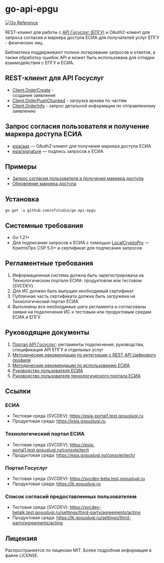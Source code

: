 # go-api-epgu
[![Go Reference](https://pkg.go.dev/badge/github.com/ofstudio/go-api-epgu.svg)](https://pkg.go.dev/github.com/ofstudio/go-api-epgu)

REST-клиент для работы с [API Госуслуг (ЕПГУ)](https://partners.gosuslugi.ru/catalog/api_for_gu) 
и OAuth2-клиент для запроса согласия и маркера доступа ЕСИА
для получателей услуг ЕПГУ - физических лиц.

Библиотека поддерживают полное логирование запросов и ответов, а также обработку ошибок API 
и может быть использована для отладки взаимодействия с ЕПГУ и ЕСИА.

## REST-клиент для API Госуслуг

 - [Client.OrderCreate](https://pkg.go.dev/github.com/ofstudio/go-api-epgu#Client.OrderCreate) - \
   создание заявления
 - [Client.OrderPushChunked](https://pkg.go.dev/github.com/ofstudio/go-api-epgu#Client.OrderPushChunked) -
   загрузка архива по частям
 - [Client.OrderInfo](https://pkg.go.dev/github.com/ofstudio/go-api-epgu#Client.OrderInfo) -
   запрос детальной информации по отправленному заявлению

## Запрос согласия пользователя и получение маркера доступа ЕСИА

- [esia/aas](https://pkg.go.dev/github.com/ofstudio/go-api-epgu/esia/aas) — OAuth2-клиент для получения маркера доступа ЕСИА
- [esia/signature](https://pkg.go.dev/github.com/ofstudio/go-api-epgu/esia/signature) — подпись запросов к ЕСИА

## Примеры
- [Запрос согласия пользователя и получения маркера доступа](/examples/esia-token-request/main.go)
- [Обновление маркера доступа](/examples/esia-token-update/main.go)

## Установка

```
go get -u github.com/ofstudio/go-api-epgu
```
## Системные требования

- Go 1.21+
- Для подписания запросов к ЕСИА с помощью
  [LocalCryptoPro](https://pkg.go.dev/github.com/ofstudio/go-api-epgu/esia/signature#LocalCryptoPro) — 
  КриптоПро CSP 5.0+ и сертификат для подписания запросов 
     

## Регламентные требования
1. Информационная система должна быть зарегистрирована на Технологическом портале ЕСИА:
   продуктовом или тестовом (SVCDEV)
2. Для ИС должен быть выпущен необходимый сертификат
3. Публичная часть сертификата должна быть загружена на Технологический портал ЕСИА
4. Выполнены все необходимые шаги регламента и согласованы заявки на подключения ИС к тестовым
   или продуктовым средам ЕСИА и ЕПГУ

## Руководящие документы
1. [Портал API Госуслуг](https://partners.gosuslugi.ru/catalog/api_for_gu): 
   регламенты подключения, руководства, спецификация API ЕПГУ и отдельных услуг
2. [Методические рекомендации по интеграции с REST API Цифрового профиля](https://digital.gov.ru/ru/documents/7166/)
3. [Методические рекомендации по использованию ЕСИА](https://digital.gov.ru/ru/documents/6186/)
4. [Руководство пользователя ЕСИА](https://digital.gov.ru/ru/documents/6182/)
5. [Руководство пользователя технологического портала ЕСИА](https://digital.gov.ru/ru/documents/6190/)

## Ссылки

### ЕСИА
- Тестовая среда (SVCDEV): https://esia-portal1.test.gosuslugi.ru
- Продуктовая среда: https://esia.gosuslugi.ru

### Технологический портал ЕСИА
- Тестовая среда (SVCDEV): https://esia-portal1.test.gosuslugi.ru/console/tech
- Продуктовая среда: https://esia.gosuslugi.ru/console/tech/

### Портал Госуслуг
- Тестовая среда (SVCDEV): https://svcdev-beta.test.gosuslugi.ru
- Продуктовая среда: https://lk.gosuslugi.ru

### Список согласий предоставленных пользователем
- Тестовая среда (SVCDEV): https://svcdev-betalk.test.gosuslugi.ru/settings/third-party/agreements/acting
- Продуктовая среда: https://lk.gosuslugi.ru/settings/third-party/agreements/acting

## Лицензия
Распространяется по лицензии MIT. Более подробная информация в файле LICENSE.
